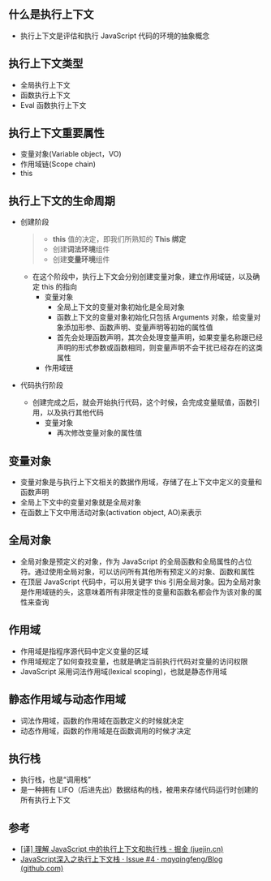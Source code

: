 ## 什么是执行上下文

- 执行上下文是评估和执行 JavaScript 代码的环境的抽象概念

## 执行上下文类型

- 全局执行上下文
- 函数执行上下文
- Eval 函数执行上下文

## 执行上下文重要属性

- 变量对象(Variable object，VO)
- 作用域链(Scope chain)
- this

## 执行上下文的生命周期

- 创建阶段

  > - **this** 值的决定，即我们所熟知的 **This 绑定**
  > - 创建**词法环境**组件
  > - 创建**变量环境**组件

  - 在这个阶段中，执行上下文会分别创建变量对象，建立作用域链，以及确定 this 的指向
    - 变量对象
      - 全局上下文的变量对象初始化是全局对象
      - 函数上下文的变量对象初始化只包括 Arguments 对象，给变量对象添加形参、函数声明、变量声明等初始的属性值
      - 首先会处理函数声明，其次会处理变量声明，如果变量名称跟已经声明的形式参数或函数相同，则变量声明不会干扰已经存在的这类属性
    - 作用域链

- 代码执行阶段

  - 创建完成之后，就会开始执行代码，这个时候，会完成变量赋值，函数引用，以及执行其他代码
    - 变量对象
      - 再次修改变量对象的属性值

## 变量对象

- 变量对象是与执行上下文相关的数据作用域，存储了在上下文中定义的变量和函数声明
- 全局上下文中的变量对象就是全局对象
- 在函数上下文中用活动对象(activation object, AO)来表示

## 全局对象

- 全局对象是预定义的对象，作为 JavaScript 的全局函数和全局属性的占位符。通过使用全局对象，可以访问所有其他所有预定义的对象、函数和属性
- 在顶层 JavaScript 代码中，可以用关键字 this 引用全局对象。因为全局对象是作用域链的头，这意味着所有非限定性的变量和函数名都会作为该对象的属性来查询

## 作用域

- 作用域是指程序源代码中定义变量的区域
- 作用域规定了如何查找变量，也就是确定当前执行代码对变量的访问权限
- JavaScript 采用词法作用域(lexical scoping)，也就是静态作用域

## 静态作用域与动态作用域

- 词法作用域，函数的作用域在函数定义的时候就决定
- 动态作用域，函数的作用域是在函数调用的时候才决定

## 执行栈

- 执行栈，也是“调用栈”
- 是一种拥有 LIFO（后进先出）数据结构的栈，被用来存储代码运行时创建的所有执行上下文

## 参考

- [[译\] 理解 JavaScript 中的执行上下文和执行栈 - 掘金 (juejin.cn)](https://juejin.cn/post/6844903682283143181)
- [JavaScript深入之执行上下文栈 · Issue #4 · mqyqingfeng/Blog (github.com)](https://github.com/mqyqingfeng/Blog/issues/4)

